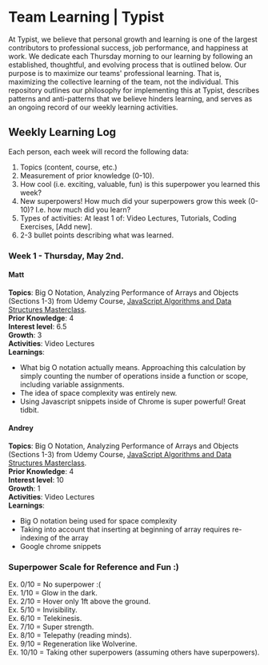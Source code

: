 # Team Learning | Typist

At Typist, we believe that personal growth and learning is one of the largest contributors to professional success, job performance, and happiness at work. We dedicate each Thursday morning to our learning by following an established, thoughtful, and evolving process that is outlined below. Our purpose is to maximize our teams' professional learning. That is, maximizing the collective learning of the team, not the individual. This repository outlines our philosophy for implementing this at Typist, describes patterns and anti-patterns that we believe hinders learning, and serves as an ongoing record of our weekly learning activities. 

## Weekly Learning Log

Each person, each week will record the following data:

  1. Topics (content, course, etc.)  
  2. Measurement of prior knowledge (0-10).   
  3. How cool (i.e. exciting, valuable, fun) is this superpower you learned this week?  
  4. New superpowers! How much did your superpowers grow this week (0-10)? I.e. how much did you learn?   
  5. Types of activities: At least 1 of: Video Lectures, Tutorials, Coding Exercises, [Add new].  
  6. 2-3 bullet points describing what was learned.  
  
### Week 1 - Thursday, May 2nd.

#### Matt

**Topics**: Big O Notation, Analyzing Performance of Arrays and Objects (Sections 1-3) from Udemy Course, [JavaScript Algorithms and Data Structures Masterclass](https://www.udemy.com/js-algorithms-and-data-structures-masterclass/).  
**Prior Knowledge**: 4   
**Interest level**: 6.5  
**Growth**: 3   
**Activities**: Video Lectures   
**Learnings**:  
  - What big O notation actually means. Approaching this calculation by simply counting the number of operations inside a function or scope, including variable assignments. 
  - The idea of space complexity was entirely new. 
  - Using Javascript snippets inside of Chrome is super powerful! Great tidbit. 
  
#### Andrey

**Topics**: Big O Notation, Analyzing Performance of Arrays and Objects (Sections 1-3) from Udemy Course, [JavaScript Algorithms and Data Structures Masterclass](https://www.udemy.com/js-algorithms-and-data-structures-masterclass/).  
**Prior Knowledge**: 4  
**Interest level**: 10  
**Growth**: 1  
**Activities**: Video Lectures  
**Learnings**:  
  - Big O notation being used for space complexity
  - Taking into account that inserting at beginning of array requires re-indexing of the array
  - Google chrome snippets

  
### Superpower Scale for Reference and Fun :)
Ex. 0/10 = No superpower :(  
Ex. 1/10 = Glow in the dark.  
Ex. 2/10 = Hover only 1ft above the ground.  
Ex. 5/10 = Invisibility.  
Ex. 6/10 = Telekinesis.  
Ex. 7/10 = Super strength.   
Ex. 8/10 = Telepathy (reading minds).  
Ex. 9/10 = Regeneration like Wolverine.  
Ex. 10/10 = Taking other superpowers (assuming others have superpowers).  

